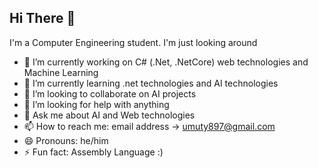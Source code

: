    ## Hi There 👋 
 

I'm a Computer Engineering student. I'm just looking around


- 🔭 I’m currently working on C# (.Net, .NetCore) web technologies and Machine Learning 
- 🌱 I’m currently learning .net technologies and AI technologies
- 👯 I’m looking to collaborate on AI projects
- 🤔 I’m looking for help with anything
- 💬 Ask me about AI and Web technologies 
- 📫 How to reach me: email address -> umuty897@gmail.com
- 😄 Pronouns: he/him
- ⚡ Fun fact: Assembly Language :)

